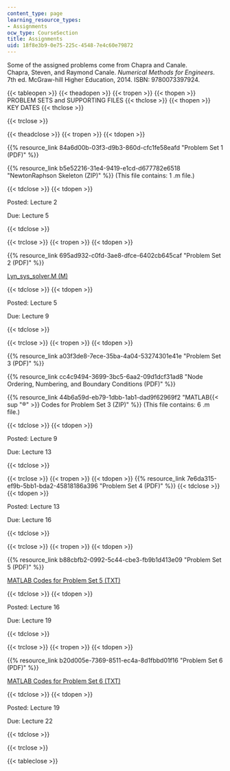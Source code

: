 ```yaml
---
content_type: page
learning_resource_types:
- Assignments
ocw_type: CourseSection
title: Assignments
uid: 18f8e3b9-0e75-225c-4548-7e4c60e79872
---
```

Some of the assigned problems come from Chapra and Canale.  
Chapra, Steven, and Raymond Canale. _Numerical Methods for Engineers_. 7th ed. McGraw-hill Higher Education, 2014. ISBN: 9780073397924.

{{< tableopen >}}
{{< theadopen >}}
{{< tropen >}}
{{< thopen >}}
PROBLEM SETS and SUPPORTING FILES
{{< thclose >}}
{{< thopen >}}
KEY DATES
{{< thclose >}}

{{< trclose >}}

{{< theadclose >}}
{{< tropen >}}
{{< tdopen >}}


{{% resource_link 84a6d00b-03f3-d9b3-860d-cfc1fe58eafd "Problem Set 1 (PDF)" %}}

{{% resource_link b5e52216-31e4-9419-e1cd-d677782e6518 "NewtonRaphson Skeleton (ZIP)" %}} (This file contains: 1 .m file.)


{{< tdclose >}}
{{< tdopen >}}


Posted: Lecture 2

Due: Lecture 5


{{< tdclose >}}

{{< trclose >}}
{{< tropen >}}
{{< tdopen >}}


{{% resource_link 695ad932-c0fd-3ae8-dfce-6402cb645caf "Problem Set 2 (PDF)" %}}

[Lyn\_sys\_solver.M (M)](/courses/mechanical-engineering/2-29-numerical-fluid-mechanics-spring-2015/assignments/Lyn_sys_solver.m.txt)


{{< tdclose >}}
{{< tdopen >}}


Posted: Lecture 5

Due: Lecture 9


{{< tdclose >}}

{{< trclose >}}
{{< tropen >}}
{{< tdopen >}}


{{% resource_link a03f3de8-7ece-35ba-4a04-53274301e41e "Problem Set 3 (PDF)" %}}

{{% resource_link cc4c9494-3699-3bc5-6aa2-09d1dcf31ad8 "Node Ordering, Numbering, and Boundary Conditions (PDF)" %}}

{{% resource_link 44b6a59d-eb79-1dbb-1ab1-dad9f62969f2 "MATLAB{{< sup \"®\" >}} Codes for Problem Set 3 (ZIP)" %}} (This file contains: 6 .m file.)


{{< tdclose >}}
{{< tdopen >}}


Posted: Lecture 9

Due: Lecture 13


{{< tdclose >}}

{{< trclose >}}
{{< tropen >}}
{{< tdopen >}}
{{% resource_link 7e6da315-ef9b-5bb1-bda2-45818186a396 "Problem Set 4 (PDF)" %}}
{{< tdclose >}}
{{< tdopen >}}


Posted: Lecture 13

Due: Lecture 16


{{< tdclose >}}

{{< trclose >}}
{{< tropen >}}
{{< tdopen >}}


{{% resource_link b88cbfb2-0992-5c44-cbe3-fb9b1d413e09 "Problem Set 5 (PDF)" %}}

[MATLAB Codes for Problem Set 5 (TXT)](/courses/mechanical-engineering/2-29-numerical-fluid-mechanics-spring-2015/assignments/MATLAB_Script_for_Problem_Set5.txt)


{{< tdclose >}}
{{< tdopen >}}


Posted: Lecture 16

Due: Lecture 19


{{< tdclose >}}

{{< trclose >}}
{{< tropen >}}
{{< tdopen >}}


{{% resource_link b20d005e-7369-8511-ec4a-8d1fbbd01f16 "Problem Set 6 (PDF)" %}}

[MATLAB Codes for Problem Set 6 (TXT)](/courses/mechanical-engineering/2-29-numerical-fluid-mechanics-spring-2015/assignments/MATLAB_Script_for_Problem_Set6.txt)


{{< tdclose >}}
{{< tdopen >}}


Posted: Lecture 19

Due: Lecture 22


{{< tdclose >}}

{{< trclose >}}

{{< tableclose >}}